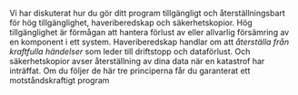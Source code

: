 Vi har diskuterat hur du gör ditt program tillgängligt och återställningsbart för hög tillgänglighet, haveriberedskap och säkerhetskopior. Hög tillgänglighet är förmågan att hantera förlust av eller allvarlig försämring av en komponent i ett system. Haveriberedskap handlar om att *återställa från kraftfulla händelser* som leder till driftstopp och dataförlust. Och säkerhetskopior avser återställning av dina data när en katastrof har inträffat. Om du följer de här tre principerna får du garanterat ett motståndskraftigt program 
